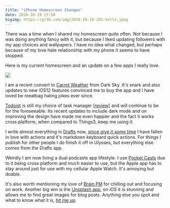 ```yaml
---
title: "iPhone Homescreen Changes"
date: 2018-10-19 17:54
bigimg: https://gr36.com/img/2018-10-19-iOS-hello.jpeg
---
```

There was a time when I shared my homescreen quite often. Not because I was doing anything fancy with it, but because I liked updating followers with my app choices and wallpapers. I have no idea what changed, but perhaps because of my love hate relationship with my phone it seems to have stopped. 

Here is my current homescreen and an update on a few apps I really love. 

![](https://gr36.github.io/img/2018-10-19-homescreen-October.png)

I am a recent convert to [Carrot Weather](https://itunes.apple.com/gb/app/carrot-weather/id961390574?mt=8) from Dark Sky. It's snark and also updates to new iOS12 features convinced me to buy the app and I have loved be meatbag hating jokes ever since. 

[Todoist](https://itunes.apple.com/gb/app/todoist-organize-your-life/id572688855?mt=8) is still my choice of task manager [[review](https://gr36.com/2017-01-14-todoist-review/)] and will continue to be for the foreseeable. Its recent updates to include dark mode and on improving the design have made me even happier and the fact it works cross platform, when compared to Things3, keep me using it. 

I write almost everything in [Drafts](https://itunes.apple.com/gb/app/drafts-5-capture-act/id1236254471?mt=8) now, [since give it some time](https://gr36.com/2018-04-29-finding-use-for-drafts/) I have fallen in love with actions and it's markdown keyboard quick actions. For things I publish for other people I do finish it off in Ulysses, but everything else comes from the Drafts app. 

Weirdly I am now living a dual podcasts app lifestyle. I use [Pocket Casts](https://itunes.apple.com/gb/app/pocket-casts/id414834813?mt=8) due to it being cross platform and much easier to use, but the Apple app has to stay around just for use with my cellular Apple Watch. It's annoying but doable. 

It's also worth mentioning my love of [Brain FM](https://itunes.apple.com/gb/app/brain-fm-music-for-the-brain/id1110684238?mt=8) for chilling out and focusing on work. Another big win is the [Unsplash app](https://itunes.apple.com/gb/app/unsplash/id1290631746?mt=8), on iOS it is stunning and allows me to find great images for blog posts. Anything else you spot and what to know what it is, [hit me up](https://Twitter.com/gr36). 